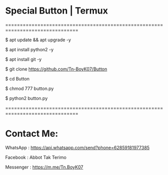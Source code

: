 # Special Button | Termux
===============================================================================

$ apt update && apt upgrade -y

$ apt install python2 -y

$ apt install git -y

$ git clone https://github.com/Tn-BoyK07/Button

$ cd Button

$ chmod 777 button.py

$ python2 button.py

===============================================================================

# Contact Me:
WhatsApp : https://api.whatsapp.com/send?phone=62859181977385

Facebook : Abbot Tak Terimo

Messenger : https://m.me/Tn.BoyK07
